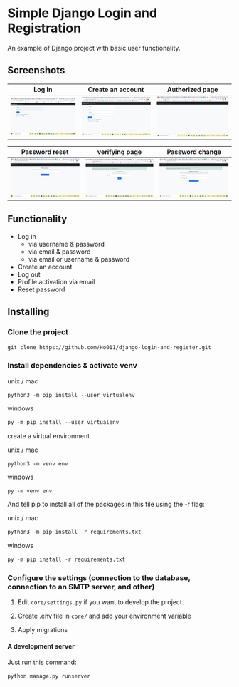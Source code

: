 # Simple Django Login and Registration

An example of Django project with basic user functionality.

## Screenshots

| Log In | Create an account | Authorized page |
| -------|--------------|-----------------|
| <img src="./screenshots/login.png" width="200"> | <img src="./screenshots/create_an_account.png" width="200"> | <img src="./screenshots/authorized_page.png" width="200"> |

| Password reset | verifying page | Password change |
| ---------------|------------------|-----------------|
| <img src="./screenshots/password_reset.png" width="200"> | <img src="./screenshots/verifying_page.png" width="200"> | <img src="./screenshots/change_password.png" width="200"> |

## Functionality

- Log in
  - via username & password
  - via email & password
  - via email or username & password
- Create an account
- Log out
- Profile activation via email
- Reset password

## Installing

### Clone the project

```git
git clone https://github.com/Ho011/django-login-and-register.git
```

### Install dependencies & activate venv

unix / mac

``` python
python3 -m pip install --user virtualenv
```

windows

```python
py -m pip install --user virtualenv
```

create a virtual environment

unix / mac

```pyhton
python3 -m venv env
```

windows

```pyhton
py -m venv env
```

And tell pip to install all of the packages in this file using the -r flag:

unix / mac

``` python
python3 -m pip install -r requirements.txt
```

windows

```python
py -m pip install -r requirements.txt
```

### Configure the settings (connection to the database, connection to an SMTP server, and other)

1. Edit `core/settings.py` if you want to develop the project.

2. Create .env file in `core/` and add your environment variable

3. Apply migrations

#### A development server

Just run this command:

``` python
python manage.py runserver
```
